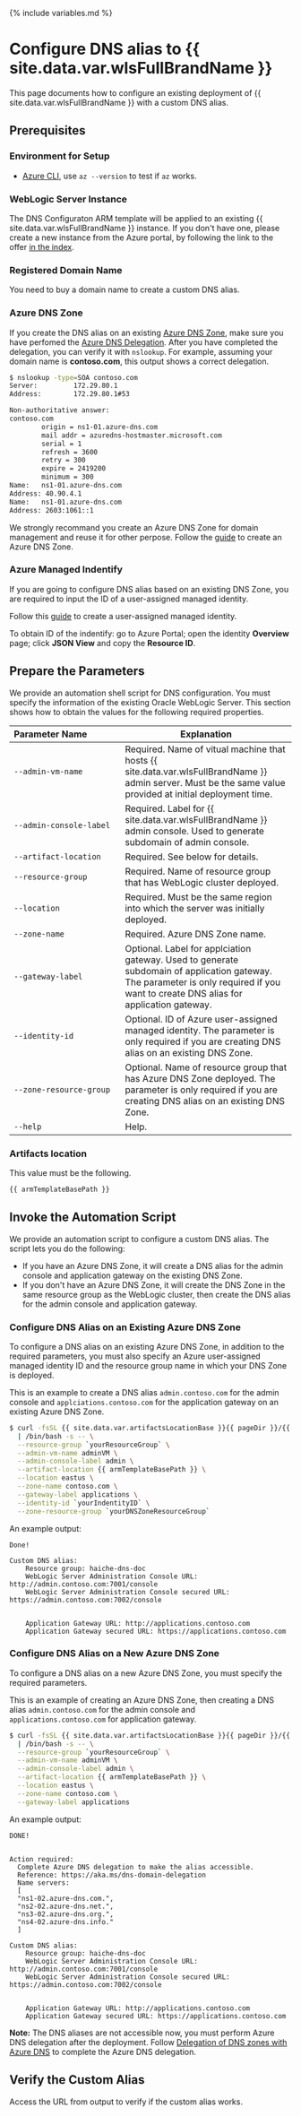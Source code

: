 <!--
Copyright (c) 2021, Oracle and/or its affiliates.
Licensed under the Universal Permissive License v 1.0 as shown at https://oss.oracle.com/licenses/upl.
-->

{% include variables.md %}

# Configure DNS alias to {{ site.data.var.wlsFullBrandName }}

This page documents how to configure an existing deployment of {{ site.data.var.wlsFullBrandName }} with a custom DNS alias.

## Prerequisites

### Environment for Setup

* [Azure CLI](https://docs.microsoft.com/en-us/cli/azure), use `az --version` to test if `az` works.

### WebLogic Server Instance

The DNS Configuraton ARM template will be applied to an existing {{ site.data.var.wlsFullBrandName }} instance.  If you don't have one, please create a new instance from the Azure portal, by following the link to the offer [in the index](index.md).

### Registered Domain Name

You need to buy a domain name to create a custom DNS alias.

### Azure DNS Zone

If you create the DNS alias on an existing [Azure DNS Zone](https://docs.microsoft.com/en-us/azure/dns/dns-overview), make sure you have perfomed the [Azure DNS Delegation](https://docs.microsoft.com/en-us/azure/dns/dns-domain-delegation).  After you have completed the delegation, you can verify it with `nslookup`.  For example, assuming your domain name is **contoso.com**, this output shows a correct delegation.

```bash
$ nslookup -type=SOA contoso.com
Server:         172.29.80.1
Address:        172.29.80.1#53

Non-authoritative answer:
contoso.com
        origin = ns1-01.azure-dns.com
        mail addr = azuredns-hostmaster.microsoft.com
        serial = 1
        refresh = 3600
        retry = 300
        expire = 2419200
        minimum = 300
Name:   ns1-01.azure-dns.com
Address: 40.90.4.1
Name:   ns1-01.azure-dns.com
Address: 2603:1061::1
```

We strongly recommand you create an Azure DNS Zone for domain management and reuse it for other perpose. Follow the [guide](https://docs.microsoft.com/en-us/azure/dns/dns-getstarted-portal) to create an Azure DNS Zone.

### Azure Managed Indentify

If you are going to configure DNS alias based on an existing DNS Zone, you are required to input the ID of a user-assigned managed identity. 

Follow this [guide](https://docs.microsoft.com/en-us/azure/active-directory/managed-identities-azure-resources/how-to-manage-ua-identity-portal) to create a user-assigned managed identity.

To obtain ID of the indentify: go to Azure Portal; open the identity **Overview** page; click **JSON View** and copy the **Resource ID**.


## Prepare the Parameters

We provide an automation shell script for DNS configuration. You must specify the information of the existing Oracle WebLogic Server. This section shows how to obtain the values for the following required properties.

| Parameter&nbsp;Name&nbsp;&nbsp;&nbsp;&nbsp;&nbsp;&nbsp;&nbsp;&nbsp;&nbsp;&nbsp;&nbsp;&nbsp; | Explanation |
|----------------|-------------|
| `--admin-vm-name`| Required. Name of vitual machine that hosts {{ site.data.var.wlsFullBrandName }} admin server. Must be the same value provided at initial deployment time.|
| `--admin-console-label` | Required. Label for {{ site.data.var.wlsFullBrandName }} admin console. Used to generate subdomain of admin console. | 
| `--artifact-location`| Required. See below for details. |
| `--resource-group` | Required. Name of resource group that has WebLogic cluster deployed. |
| `--location ` | Required. Must be the same region into which the server was initially deployed. |
| `--zone-name ` | Required. Azure DNS Zone name. |
| `--gateway-label` | Optional. Label for applciation gateway. Used to generate subdomain of application gateway. The parameter is only required if you want to create DNS alias for application gateway.|
| `--identity-id` | Optional. ID of Azure user-assigned managed identity. The parameter is only required if you are creating DNS alias on an existing DNS Zone.|
| `--zone-resource-group` | Optional. Name of resource group that has Azure DNS Zone deployed. The parameter is only required if you are creating DNS alias on an existing DNS Zone. |
| `--help` | Help. |

### Artifacts location

This value must be the following.

```bash
{{ armTemplateBasePath }}
```

## Invoke the Automation Script

We provide an automation script to configure a custom DNS alias. The script lets you do the following:

  * If you have an Azure DNS Zone, it will create a DNS alias for the admin console and application gateway on the existing DNS Zone.
  * If you don't have an Azure DNS Zone, it will create the DNS Zone in the same resource group as the WebLogic cluster, then create the DNS alias for the admin console and application gateway.

### Configure DNS Alias on an Existing Azure DNS Zone

To configure a DNS alias on an existing Azure DNS Zone, in addition to the required parameters, you must also specify an Azure user-assigned managed identity ID and the resource group name in which your DNS Zone is deployed.

This is an example to create a DNS alias `admin.contoso.com` for the admin console and `applciations.contoso.com` for the application gateway on an existing Azure DNS Zone.

```bash
$ curl -fsSL {{ site.data.var.artifactsLocationBase }}{{ pageDir }}/{{ site.data.var.artifactsLocationTag }}/cli-scripts/custom-dns-alias-cli.sh \
  | /bin/bash -s -- \
  --resource-group `yourResourceGroup` \
  --admin-vm-name adminVM \
  --admin-console-label admin \
  --artifact-location {{ armTemplateBasePath }} \
  --location eastus \
  --zone-name contoso.com \
  --gateway-label applications \
  --identity-id `yourIndentityID` \
  --zone-resource-group `yourDNSZoneResourceGroup`
```

An example output:

```text
Done!

Custom DNS alias:
    Resource group: haiche-dns-doc
    WebLogic Server Administration Console URL: http://admin.contoso.com:7001/console
    WebLogic Server Administration Console secured URL: https://admin.contoso.com:7002/console
  

    Application Gateway URL: http://applications.contoso.com
    Application Gateway secured URL: https://applications.contoso.com
```


### Configure DNS Alias on a New Azure DNS Zone

To configure a DNS alias on a new Azure DNS Zone, you must specify the required parameters.

This is an example of creating an Azure DNS Zone, then creating a DNS alias `admin.contoso.com` for the admin console and `applications.contoso.com` for application gateway. 

```bash
$ curl -fsSL {{ site.data.var.artifactsLocationBase }}{{ pageDir }}/{{ site.data.var.artifactsLocationTag }}/cli-scripts/custom-dns-alias-cli.sh \
  | /bin/bash -s -- \
  --resource-group `yourResourceGroup` \
  --admin-vm-name adminVM \
  --admin-console-label admin \
  --artifact-location {{ armTemplateBasePath }} \
  --location eastus \
  --zone-name contoso.com \
  --gateway-label applications
```

An example output:

```text
DONE!
  

Action required:
  Complete Azure DNS delegation to make the alias accessible.
  Reference: https://aka.ms/dns-domain-delegation
  Name servers:
  [
  "ns1-02.azure-dns.com.",
  "ns2-02.azure-dns.net.",
  "ns3-02.azure-dns.org.",
  "ns4-02.azure-dns.info."
  ]

Custom DNS alias:
    Resource group: haiche-dns-doc
    WebLogic Server Administration Console URL: http://admin.contoso.com:7001/console
    WebLogic Server Administration Console secured URL: https://admin.contoso.com:7002/console
  

    Application Gateway URL: http://applications.contoso.com
    Application Gateway secured URL: https://applications.contoso.com
```

**Note:** The DNS aliases are not accessible now, you must perform Azure DNS delegation after the deployment. Follow [Delegation of DNS zones with Azure DNS](https://aka.ms/dns-domain-delegation) to complete the Azure DNS delegation.


## Verify the Custom Alias

Access the URL from output to verify if the custom alias works.
